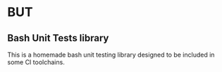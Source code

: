 # BUT
## Bash Unit Tests library

This is a homemade bash unit testing library designed to be 
included in some CI toolchains.

